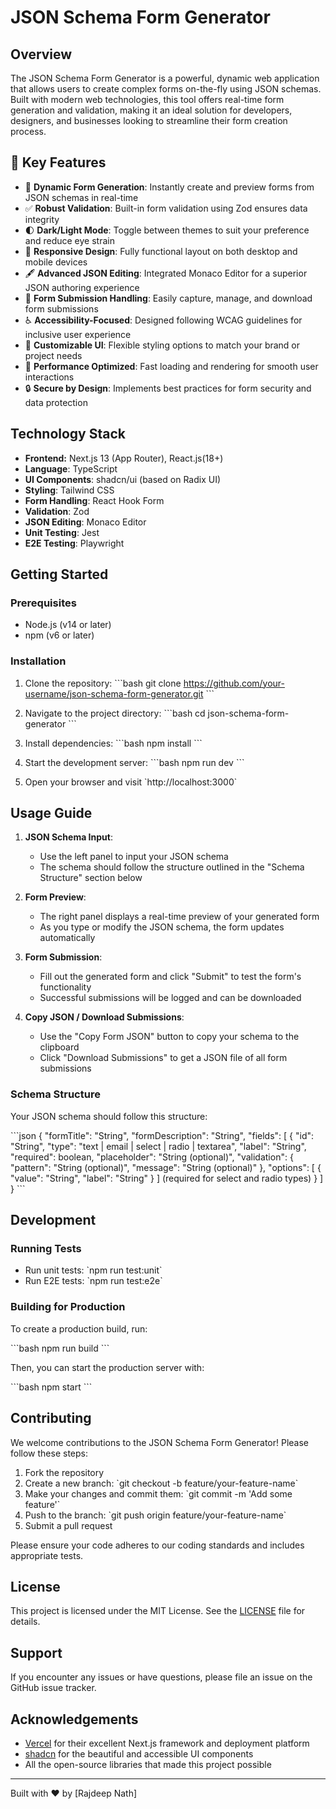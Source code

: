 # JSON Schema Form Generator

## Overview

The JSON Schema Form Generator is a powerful, dynamic web application that allows users to create complex forms on-the-fly using JSON schemas. Built with modern web technologies, this tool offers real-time form generation and validation, making it an ideal solution for developers, designers, and businesses looking to streamline their form creation process.

## 🚀 Key Features

- 🔄 **Dynamic Form Generation**: Instantly create and preview forms from JSON schemas in real-time
- ✅ **Robust Validation**: Built-in form validation using Zod ensures data integrity
- 🌓 **Dark/Light Mode**: Toggle between themes to suit your preference and reduce eye strain
- 📱 **Responsive Design**: Fully functional layout on both desktop and mobile devices
- 🖋 **Advanced JSON Editing**: Integrated Monaco Editor for a superior JSON authoring experience
- 💾 **Form Submission Handling**: Easily capture, manage, and download form submissions
- ♿ **Accessibility-Focused**: Designed following WCAG guidelines for inclusive user experience
- 🔧 **Customizable UI**: Flexible styling options to match your brand or project needs
- 🚀 **Performance Optimized**: Fast loading and rendering for smooth user interactions
- 🔒 **Secure by Design**: Implements best practices for form security and data protection


## Technology Stack

- **Frontend:** Next.js 13 (App Router), React.js(18+)
- **Language**: TypeScript
- **UI Components**: shadcn/ui (based on Radix UI)
- **Styling**: Tailwind CSS
- **Form Handling**: React Hook Form
- **Validation**: Zod
- **JSON Editing**: Monaco Editor
- **Unit Testing**: Jest
- **E2E Testing**: Playwright

## Getting Started

### Prerequisites

- Node.js (v14 or later)
- npm (v6 or later)

### Installation

1. Clone the repository:
   \`\`\`bash
   git clone https://github.com/your-username/json-schema-form-generator.git
   \`\`\`

2. Navigate to the project directory:
   \`\`\`bash
   cd json-schema-form-generator
   \`\`\`

3. Install dependencies:
   \`\`\`bash
   npm install
   \`\`\`

4. Start the development server:
   \`\`\`bash
   npm run dev
   \`\`\`

5. Open your browser and visit \`http://localhost:3000\`

## Usage Guide

1. **JSON Schema Input**: 
   - Use the left panel to input your JSON schema
   - The schema should follow the structure outlined in the "Schema Structure" section below

2. **Form Preview**: 
   - The right panel displays a real-time preview of your generated form
   - As you type or modify the JSON schema, the form updates automatically

3. **Form Submission**: 
   - Fill out the generated form and click "Submit" to test the form's functionality
   - Successful submissions will be logged and can be downloaded

4. **Copy JSON / Download Submissions**: 
   - Use the "Copy Form JSON" button to copy your schema to the clipboard
   - Click "Download Submissions" to get a JSON file of all form submissions

### Schema Structure

Your JSON schema should follow this structure:

\`\`\`json
{
  "formTitle": "String",
  "formDescription": "String",
  "fields": [
    {
      "id": "String",
      "type": "text | email | select | radio | textarea",
      "label": "String",
      "required": boolean,
      "placeholder": "String (optional)",
      "validation": {
        "pattern": "String (optional)",
        "message": "String (optional)"
      },
      "options": [
        { "value": "String", "label": "String" }
      ] (required for select and radio types)
    }
  ]
}
\`\`\`

## Development

### Running Tests

- Run unit tests: \`npm run test:unit\`
- Run E2E tests: \`npm run test:e2e\`

### Building for Production

To create a production build, run:

\`\`\`bash
npm run build
\`\`\`

Then, you can start the production server with:

\`\`\`bash
npm start
\`\`\`

## Contributing

We welcome contributions to the JSON Schema Form Generator! Please follow these steps:

1. Fork the repository
2. Create a new branch: \`git checkout -b feature/your-feature-name\`
3. Make your changes and commit them: \`git commit -m 'Add some feature'\`
4. Push to the branch: \`git push origin feature/your-feature-name\`
5. Submit a pull request

Please ensure your code adheres to our coding standards and includes appropriate tests.

## License

This project is licensed under the MIT License. See the [LICENSE](LICENSE) file for details.

## Support

If you encounter any issues or have questions, please file an issue on the GitHub issue tracker.

## Acknowledgements

- [Vercel](https://vercel.com) for their excellent Next.js framework and deployment platform
- [shadcn](https://ui.shadcn.com/) for the beautiful and accessible UI components
- All the open-source libraries that made this project possible

---

Built with ❤️ by [Rajdeep Nath]

